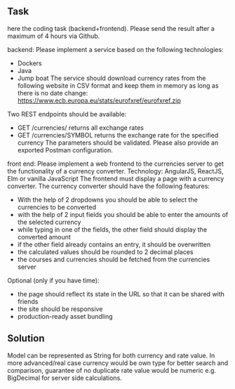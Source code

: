 
## Task

here the coding task (backend+frontend).
Please send the result after a maximum of 4 hours via Github.

backend:
Please implement a service based on the following technologies:
- Dockers
- Java
- Jump boat
  The service should download currency rates from the following website in CSV format and keep them in memory as long as there is no date change:
  https://www.ecb.europa.eu/stats/eurofxref/eurofxref.zip

Two REST endpoints should be available:
- GET /currencies/ returns all exchange rates
- GET /currencies/SYMBOL returns the exchange rate for the specified currency
  The parameters should be validated.
  Please also provide an exported Postman configuration.


front end:
Please implement a web frontend to the currencies server to get the functionality of a currency converter.
Technology: AngularJS, ReactJS, Elm or vanilla JavaScript
The frontend must display a page with a currency converter.
The currency converter should have the following features:
- With the help of 2 dropdowns you should be able to select the currencies to be converted
- with the help of 2 input fields you should be able to enter the amounts of the selected currency
- while typing in one of the fields, the other field should display the converted amount
- if the other field already contains an entry, it should be overwritten
- the calculated values should be rounded to 2 decimal places
- the courses and currencies should be fetched from the currencies server

Optional (only if you have time):
- the page should reflect its state in the URL so that it can be shared with friends
- the site should be responsive
- production-ready asset bundling

## Solution

Model can be represented as String for both currency and rate value.
In more advanced/real case 
currency would be own type for better search and comparison, guarantee of no duplicate
rate value would be numeric e.g. BigDecimal for server side calculations.